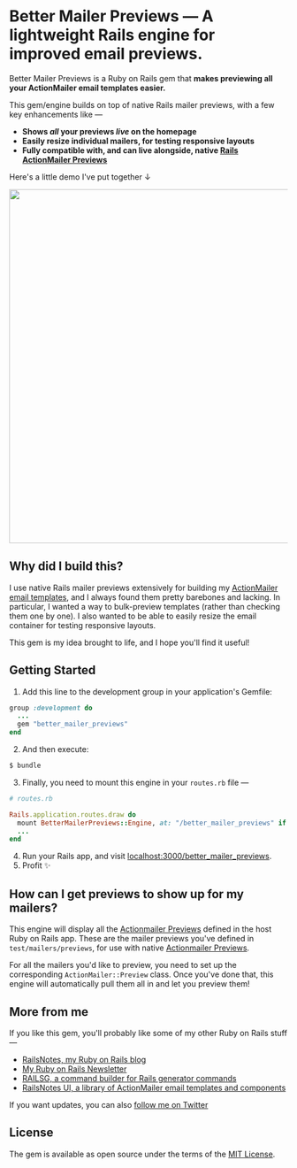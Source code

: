 # Better Mailer Previews — A lightweight Rails engine for improved email previews.
Better Mailer Previews is a Ruby on Rails gem that **makes previewing all your ActionMailer email templates easier.**

This gem/engine builds on top of native Rails mailer previews, with a few key enhancements like — 

- **Shows _all_ your previews _live_ on the homepage**
- **Easily resize individual mailers, for testing responsive layouts**
- **Fully compatible with, and can live alongside, native [Rails ActionMailer Previews](https://guides.rubyonrails.org/action_mailer_basics.html#previewing-emails)**

Here's a little demo I've put together &darr;

<p align="center">
  <kbd>
    <img width=640 src="https://github.com/harrison-broadbent/better_mailer_previews/assets/5293153/437aaefc-a9f4-4bc1-8ac9-dd02e59cdcc9" />
  </kbd>
</p>

## Why did I build this? 

I use native Rails mailer previews extensively for building my [ActionMailer email templates](https://railsnotesui.xyz), and I always found them pretty barebones and lacking. In particular, I wanted a way to bulk-preview templates (rather than checking them one by one). I also wanted to be able to easily resize the email container for testing responsive layouts. 

This gem is my idea brought to life, and I hope you'll find it useful!

## Getting Started
1. Add this line to the development group in your application's Gemfile:

```ruby
group :development do
  ...
  gem "better_mailer_previews"
end
```

2. And then execute:
```bash
$ bundle
```

3. Finally, you need to mount this engine in your `routes.rb` file — 

```ruby
# routes.rb

Rails.application.routes.draw do
  mount BetterMailerPreviews::Engine, at: "/better_mailer_previews" if Rails.env.development?
  ...
end
```

4. Run your Rails app, and visit [localhost:3000/better_mailer_previews](localhost:3000/better_mailer_previews).
5. Profit ✨

## How can I get previews to show up for my mailers? 

This engine will display all the [Actionmailer Previews](https://guides.rubyonrails.org/action_mailer_basics.html#previewing-emails) defined in the host Ruby on Rails app. These are the mailer previews you've defined in `test/mailers/previews`, for use with native [Actionmailer Previews](https://guides.rubyonrails.org/action_mailer_basics.html#previewing-emails). 

For all the mailers you'd like to preview, you need to set up the corresponding `ActionMailer::Preview` class. Once you've done that, this engine will automatically pull them all in and let you preview them!

## More from me

If you like this gem, you'll probably like some of my other Ruby on Rails stuff — 

- [RailsNotes, my Ruby on Rails blog](https://railsnotes.xyz)
- [My Ruby on Rails Newsletter](https://railsnotes.xyz/newsletter)
- [RAILSG, a command builder for Rails generator commands](https://railsg.xyz)
- [RailsNotes UI, a library of ActionMailer email templates and components](https://railsnotesui.xyz)

If you want updates, you can also [follow me on Twitter](https://twitter.com/hrrsnbbnt)

## License
The gem is available as open source under the terms of the [MIT License](https://opensource.org/licenses/MIT).
